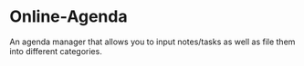 # Online-Agenda
An agenda manager that allows you to input notes/tasks as well as file them into different categories.
